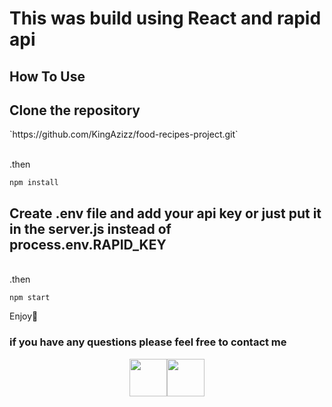 <h1>This was build using React and rapid api</h1>


<h2>How To Use</h2>

<h2>Clone the repository</h2>
<p>
`https://github.com/KingAzizz/food-recipes-project.git`
</p>
<br>
.then 

```
npm install
```

<h2>Create .env file and add your api key or just put it in the server.js instead of <strong> process.env.RAPID_KEY </strong></h2>
<br>
.then

```
npm start
```
<p>Enjoy🥳</p>


<h3>if you have any questions please feel free to contact me</h3> 
<p style="display:flex; justify-content:center;">
<a href="https://twitter.com/xilAziz"> <img src ="http://assets.stickpng.com/images/580b57fcd9996e24bc43c53e.png" width="60px"></a>
<a maillto="azizalsunaydi@gmail.com"> <img src ="https://www.freeiconspng.com/uploads/file-tk-email-icon-svg-28.png" width="60px"></a>
</p>

